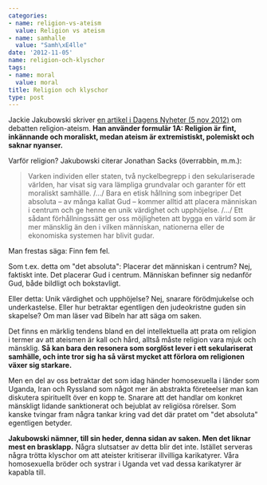 ```yaml
---
categories:
- name: religion-vs-ateism
  value: Religion vs ateism
- name: samhalle
  value: "Samh\xE4lle"
date: '2012-11-05'
name: religion-och-klyschor
tags:
- name: moral
  value: moral
title: Religion och klyschor
type: post
---
```

Jackie Jakubowski skriver [en artikel i Dagens Nyheter (5 nov 2012)](http://www.dn.se/kultur-noje/debatt-essa/nar-dogmerna-dor-lever-traditionerna-vidare) om debatten religion-ateism. **Han använder formulär 1A: Religion är fint, inkännande och moraliskt, medan ateism är extremistiskt, polemiskt och saknar nyanser.**

Varför religion? Jakubowski citerar Jonathan Sacks (överrabbin, m.m.):



> Varken individen eller staten, två nyckelbegrepp i den sekulariserade världen, har visat sig vara lämpliga grundvalar och garanter för ett moraliskt samhälle. /…/ Bara en etisk hållning som inbegriper Det absoluta – av många kallat Gud – kommer alltid att placera människan i centrum och ge henne en unik värdighet och upphöjelse. /…/ Ett sådant förhållningssätt ger oss möjligheten att bygga en värld som är mer mänsklig än den i vilken människan, nationerna eller de ekonomiska systemen har blivit gudar.

Man frestas säga: Finn fem fel.

Som t.ex. detta om "det absoluta": Placerar det människan i centrum? Nej, faktiskt inte. Det placerar Gud i centrum. Människan befinner sig nedanför Gud, både bildligt och bokstavligt.

Eller detta: Unik värdighet och upphöjelse? Nej, snarare förödmjukelse och underkastelse. Eller hur betraktar egentligen den judeokristne guden sin skapelse? Om man läser vad Bibeln har att säga om saken.

Det finns en märklig tendens bland en del intellektuella att prata om religion i termer av att ateismen är kall och hård, alltså måste religion vara mjuk och mänsklig. **Så kan bara den resonera som sorglöst lever i ett sekulariserat samhälle, och inte tror sig ha så värst mycket att förlora om religionen växer sig starkare.**

Men en del av oss betraktar det som idag händer homosexuella i länder som Uganda, Iran och Ryssland som något mer än abstrakta företeelser man kan diskutera spirituellt över en kopp te. Snarare att det handlar om konkret mänskligt lidande sanktionerat och bejublat av religiösa rörelser. Som kanske tvingar fram några tankar kring vad det där pratet om "det absoluta" egentligen betyder.

**Jakubowski nämner, till sin heder, denna sidan av saken. Men det liknar mest en brasklapp.** Några slutsatser av detta blir det inte. Istället serveras några trötta klyschor om att ateister kritiserar illvilliga karikatyrer. Våra homosexuella bröder och systrar i Uganda vet vad dessa karikatyrer är kapabla till.

